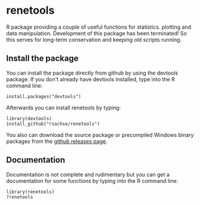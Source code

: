 renetools
=========

R package providing a couple of useful functions for statistics. plotting and data manipulation. 
Development of this package has been terminated! So this serves for long-term conservation and 
keeping old scripts running.

Install the package
-----------------------------------------------------------------------------

You can install the package directly from github by using the devtools package. If you don't already have devtools
installed, type into the R command line:

	install.packages("devtools")
	
Afterwards you can install renetools by typing:

	library(devtools)
	install_github("rsachse/renetools")
	
You also can download the source package or precompiled Windows binary packages 
from the [github releases page](https://github.com/rsachse/renetools/releases).

Documentation
-----------------------------------------------------------------------------

Documentation is not complete and rudimentary but you can get a documentation 
for some functions by typing into the R command line:
	
	library(renetools)
	?renetools

